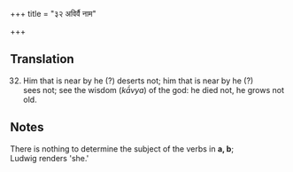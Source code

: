 +++
title = "३२ अविर्वै नाम"

+++
## Translation
32. Him that is near by he (?) deserts not; him that is near by he (?)  
sees not; see the wisdom (*kā́vya*) of the god: he died not, he grows not  
old.

## Notes
There is nothing to determine the subject of the verbs in **a, b**;  
Ludwig renders 'she.'
